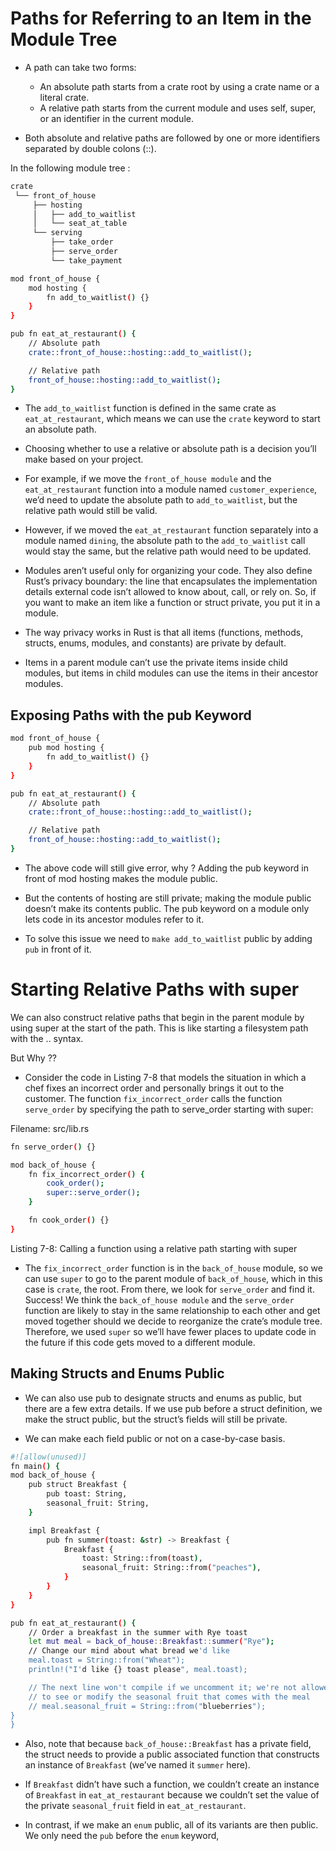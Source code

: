 # Paths for Referring to an Item in the Module Tree


- A path can take two forms:

   * An absolute path starts from a crate root by using a crate name or a literal crate.
   * A relative path starts from the current module and uses self, super, or an identifier in the current module.

- Both absolute and relative paths are followed by one or more identifiers separated by double colons (::).

In the following module tree :

```sh
crate
 └── front_of_house
     ├── hosting
     │   ├── add_to_waitlist
     │   └── seat_at_table
     └── serving
         ├── take_order
         ├── serve_order
         └── take_payment
```

```sh
mod front_of_house {
    mod hosting {
        fn add_to_waitlist() {}
    }
}

pub fn eat_at_restaurant() {
    // Absolute path
    crate::front_of_house::hosting::add_to_waitlist();

    // Relative path
    front_of_house::hosting::add_to_waitlist();
}
```

- The `add_to_waitlist` function is defined in the same crate as `eat_at_restaurant`, which means we can use the `crate` keyword to start an absolute path.

- Choosing whether to use a relative or absolute path is a decision you’ll make based on your project. 

-  For example, if we move the `front_of_house module` and the `eat_at_restaurant` function into a module named `customer_experience`, we’d need to update the absolute path to `add_to_waitlist`, but the relative path would still be valid.

- However, if we moved the `eat_at_restaurant` function separately into a module named `dining`, the absolute path to the `add_to_waitlist` call would stay the same, but the relative path would need to be updated.

- Modules aren’t useful only for organizing your code. They also define Rust’s privacy boundary: the line that encapsulates the implementation details external code isn’t allowed to know about, call, or rely on. So, if you want to make an item like a function or struct private, you put it in a module.

- The way privacy works in Rust is that all items (functions, methods, structs, enums, modules, and constants) are private by default.

-  Items in a parent module can’t use the private items inside child modules, but items in child modules can use the items in their ancestor modules.

## Exposing Paths with the pub Keyword

```sh
mod front_of_house {
    pub mod hosting {
        fn add_to_waitlist() {}
    }
}

pub fn eat_at_restaurant() {
    // Absolute path
    crate::front_of_house::hosting::add_to_waitlist();

    // Relative path
    front_of_house::hosting::add_to_waitlist();
}

```

- The above code will still give error, why ? Adding the pub keyword in front of mod hosting makes the module public.

- But the contents of hosting are still private; making the module public doesn’t make its contents public. The pub keyword on a module only lets code in its ancestor modules refer to it.

- To solve this issue we need to `make add_to_waitlist` public by adding `pub` in front of it.


# Starting Relative Paths with super

We can also construct relative paths that begin in the parent module by using super at the start of the path. This is like starting a filesystem path with the .. syntax. 

But Why ??

- Consider the code in Listing 7-8 that models the situation in which a chef fixes an incorrect order and personally brings it out to the customer. The function `fix_incorrect_order` calls the function `serve_order` by specifying the path to serve_order starting with super:

Filename: src/lib.rs

```sh
fn serve_order() {}

mod back_of_house {
    fn fix_incorrect_order() {
        cook_order();
        super::serve_order();
    }

    fn cook_order() {}
}
```
Listing 7-8: Calling a function using a relative path starting with super

- The `fix_incorrect_order` function is in the `back_of_house` module, so we can use `super` to go to the parent module of `back_of_house`, which in this case is `crate`, the root. From there, we look for `serve_order` and find it. Success! We think the `back_of_house module` and the `serve_order` function are likely to stay in the same relationship to each other and get moved together should we decide to reorganize the crate’s module tree. Therefore, we used `super` so we’ll have fewer places to update code in the future if this code gets moved to a different module.

## Making Structs and Enums Public

- We can also use pub to designate structs and enums as public, but there are a few extra details. If we use pub before a struct definition, we make the struct public, but the struct’s fields will still be private.

- We can make each field public or not on a case-by-case basis.

```sh
#![allow(unused)]
fn main() {
mod back_of_house {
    pub struct Breakfast {
        pub toast: String,
        seasonal_fruit: String,
    }

    impl Breakfast {
        pub fn summer(toast: &str) -> Breakfast {
            Breakfast {
                toast: String::from(toast),
                seasonal_fruit: String::from("peaches"),
            }
        }
    }
}

pub fn eat_at_restaurant() {
    // Order a breakfast in the summer with Rye toast
    let mut meal = back_of_house::Breakfast::summer("Rye");
    // Change our mind about what bread we'd like
    meal.toast = String::from("Wheat");
    println!("I'd like {} toast please", meal.toast);

    // The next line won't compile if we uncomment it; we're not allowed
    // to see or modify the seasonal fruit that comes with the meal
    // meal.seasonal_fruit = String::from("blueberries");
}
}
```
- Also, note that because `back_of_house::Breakfast` has a private field, the struct needs to provide a public associated function that constructs an instance of `Breakfast` (we’ve named it `summer` here).

- If `Breakfast` didn’t have such a function, we couldn’t create an instance of `Breakfast` in `eat_at_restaurant` because we couldn’t set the value of the private `seasonal_fruit` field in `eat_at_restaurant`.

- In contrast, if we make an `enum` public, all of its variants are then public. We only need the `pub` before the `enum` keyword, 